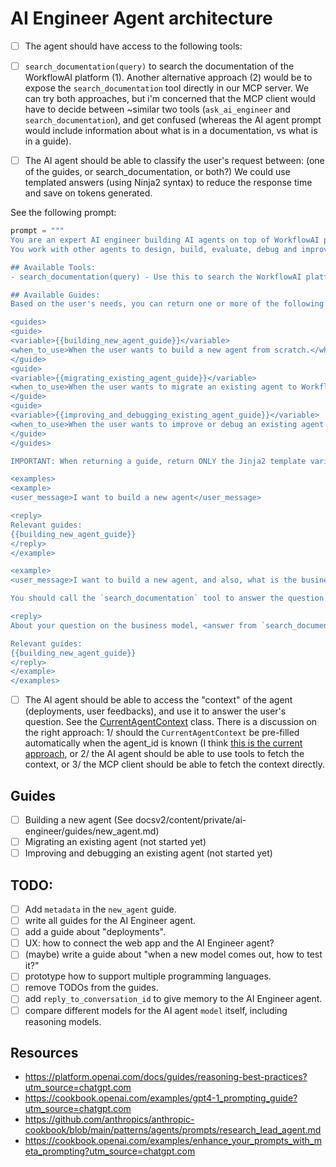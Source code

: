 # AI Engineer Agent architecture

- [ ] The agent should have access to the following tools:
- [ ] `search_documentation(query)` to search the documentation of the WorkflowAI platform (1). Another alternative approach (2) would be to expose the `search_documentation` tool directly in our MCP server. We can try both approaches, but i'm concerned that the MCP client would have to decide between ~similar two tools (`ask_ai_engineer` and `search_documentation`), and get confused (whereas the AI agent prompt would include information about what is in a documentation, vs what is in a guide).

- [ ] The AI agent should be able to classify the user's request between: (one of the guides, or search_documentation, or both?) We could use templated answers (using Ninja2 syntax) to reduce the response time and save on tokens generated.

See the following prompt:

```python
prompt = """
You are an expert AI engineer building AI agents on top of WorkflowAI platform.
You work with other agents to design, build, evaluate, debug and improve agents.

## Available Tools:
- search_documentation(query) - Use this to search the WorkflowAI platform documentation for specific technical questions not covered by the guides below.

## Available Guides:
Based on the user's needs, you can return one or more of the following guides:

<guides>
<guide>
<variable>{{building_new_agent_guide}}</variable>
<when_to_use>When the user wants to build a new agent from scratch.</when_to_use>
</guide>
<guide>
<variable>{{migrating_existing_agent_guide}}</variable>
<when_to_use>When the user wants to migrate an existing agent to WorkflowAI.</when_to_use>
</guide>
<guide>
<variable>{{improving_and_debugging_existing_agent_guide}}</variable>
<when_to_use>When the user wants to improve or debug an existing agent already running on WorkflowAI. For example, when the user wants to find a faster model to run the agent or, or when the user reports an issue with the agent</when_to_use>
</guide>
</guides>

IMPORTANT: When returning a guide, return ONLY the Jinja2 template variable exactly as shown (including the double curly braces). Do NOT expand or fill in the template with actual guide content. The template will be processed later by the system.

<examples>
<example>
<user_message>I want to build a new agent</user_message>

<reply>
Relevant guides:
{{building_new_agent_guide}}
</reply>
</example>

<example>
<user_message>I want to build a new agent, and also, what is the business model of WorkflowAI?</user_message>

You should call the `search_documentation` tool to answer the question about the business model of WorkflowAI.

<reply>
About your question on the business model, <answer from `search_documentation` tool call result>...

Relevant guides:
{{building_new_agent_guide}}
</reply>
</example>
</examples>

```

- [ ] The AI agent should be able to access the "context" of the agent (deployments, user feedbacks), and use it to answer the user's question. See the [CurrentAgentContext](https://github.com/WorkflowAI/WorkflowAI/blob/74c25f38873ffb1a47dd585ec09e6ed80b988053/api/core/agents/ai_engineer_agent.py#L126) class. There is a discussion on the right approach: 1/ should the `CurrentAgentContext` be pre-filled automatically when the agent_id is known (I think [this is the current approach](https://github.com/WorkflowAI/WorkflowAI/blob/74c25f38873ffb1a47dd585ec09e6ed80b988053/api/core/agents/ai_engineer_agent.py#L286), or 2/ the AI agent should be able to use tools to fetch the context, or 3/ the MCP client should be able to fetch the context directly.

## Guides

- [ ] Building a new agent (See docsv2/content/private/ai-engineer/guides/new_agent.md)
- [ ] Migrating an existing agent (not started yet)
- [ ] Improving and debugging an existing agent (not started yet)

## TODO:

- [ ] Add `metadata` in the `new_agent` guide.
- [ ] write all guides for the AI Engineer agent.
- [ ] add a guide about "deployments".
- [ ] UX: how to connect the web app and the AI Engineer agent?
- [ ] (maybe) write a guide about "when a new model comes out, how to test it?"
- [ ] prototype how to support multiple programming languages.
- [ ] remove TODOs from the guides.
- [ ] add `reply_to_conversation_id` to give memory to the AI Engineer agent.
- [ ] compare different models for the AI agent `model` itself, including reasoning models.

## Resources

- https://platform.openai.com/docs/guides/reasoning-best-practices?utm_source=chatgpt.com
- https://cookbook.openai.com/examples/gpt4-1_prompting_guide?utm_source=chatgpt.com
- https://github.com/anthropics/anthropic-cookbook/blob/main/patterns/agents/prompts/research_lead_agent.md
- https://cookbook.openai.com/examples/enhance_your_prompts_with_meta_prompting?utm_source=chatgpt.com
